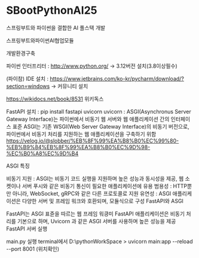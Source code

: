 # SBootPythonAI25
스프링부트와 파이썬을 결합한 AI 풀스택 개발

스프링부트와파이썬AI협업모듈

개발환경구축

파이썬 인터프리터 : http://www.python.org/ -> 3.12버전 설치(3.8이상필수)

(파이참) IDE 설치 : https://www.jetbrains.com/ko-kr/pycharm/download/?section=windows -> 커뮤니티 설치

https://wikidocs.net/book/8531 위키독스

FastAPI 설치 : pip install fastapi uvicorn uvicorn : ASGI(Asynchronus Server Gateway Interface)는 파이썬에서 비동기 웹 서버와 웹 애플리케이션 간의 인터페이스 
표준 ASGI는 기존 WSGI(Web Server Gateway Interface)의 비동기 버전으로, 파이썬에서 비동기 처리를 지원하는 웹 애플리케이션을 구축하기 위함 https://velog.io/@slobber/%EB%8F%99%EA%B8%B0%EC%99%80-%EB%B9%84%EB%8F%99%EA%B8%B0%EC%9D%98-%EC%B0%A8%EC%9D%B4

ASGI 특징

비동기 지원 : ASGI는 비동기 코드 실행을 지원하며 높은 성능과 동시성을 제공, 웹 소켓이나 서버 푸시와 같은 비동기 통신이 필요한 애플리케이션에 유용 범용성 : HTTP뿐만 아니라, WebSocket, gRPC와 같은 다른 프로토콜로 지원 유연성 : ASGI 애플리케이션은 다양한 서버 및 프레임 워크와 호환되며, 모듈식으로 구성 FastAPI와 ASGI

FastAPI는 ASGI 표쥰을 따르는 웹 프레임 워킁미 FastAPI 애플리케이션은 비동기 처리를 기본으로 하며, Uvicorn 과 같은 ASGI 서버를 사용하며 높은 성능을 제공 FastAPI 서버 실행

main.py 실행 terminal에서 D:\pythonWorkSpace > uvicorn main:app --reload --port 8001 (위치확인)
